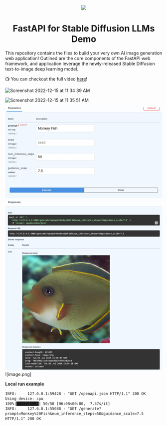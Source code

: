 

<p align = "center" draggable=”false” ><img src="https://user-images.githubusercontent.com/37101144/161836199-fdb0219d-0361-4988-bf26-48b0fad160a3.png" 
     width="200px"
     height="auto"/>
</p>



# <h1 align="center" id="heading">FastAPI for Stable Diffusion LLMs Demo</h1>

This repository contains the files to build your very own AI image generation web application! Outlined are the core components of the FastAPI web framework, and application leverage the newly-released Stable Diffusion text-to-image deep learning model.

📺 You can checkout the full video [here](https://www.youtube.com/watch?v=_BZGtifh_gw)!

![Screenshot 2022-12-15 at 11 34 39 AM](https://user-images.githubusercontent.com/37101144/207929696-886ccfe3-6d86-4674-8aca-0844fb795727.png)

![Screenshot 2022-12-15 at 11 35 51 AM](https://user-images.githubusercontent.com/37101144/207929748-afafc036-cbf6-48aa-a7b2-b64d66c32b75.png)

![image-generated.jpg](image-generated.jpg)![image.png]


**Local run example**
```
INFO:     127.0.0.1:59428 - "GET /openapi.json HTTP/1.1" 200 OK
Using device: cpu
100%|██████████| 50/50 [06:08<00:00,  7.37s/it]
INFO:     127.0.0.1:55088 - "GET /generate?prompt=Monkey%20Fish&num_inference_steps=50&guidance_scale=7.5 HTTP/1.1" 200 OK
```